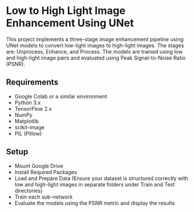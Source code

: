 # Low to High Light Image Enhancement Using UNet

This project implements a three-stage image enhancement pipeline using UNet models to convert low-light images to high-light images. The stages are: Unprocess, Enhance, and Process. The models are trained using low and high-light image pairs and evaluated using Peak Signal-to-Noise Ratio (PSNR).

## Requirements

- Google Colab or a similar environment
- Python 3.x
- TensorFlow 2.x
- NumPy
- Matplotlib
- scikit-image
- PIL (Pillow)

## Setup

- Mount Google Drive
- Install Required Packages
- Load and Prepare Data (Ensure your dataset is structured correctly with low and high-light images in separate folders under Train and Test directories)
- Train each sub-network
- Evaluate the models using the PSNR metric and display the results



